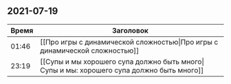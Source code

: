## 2021-07-19
| Время | Заголовок |
| --- | --- |
| 01:46 | [[Про игры с динамической сложностью\|Про игры с динамической сложностью]] |
| 23:19 | [[Супы и мы хорошего супа должно быть много\|Супы и мы: хорошего супа должно быть много]] |

